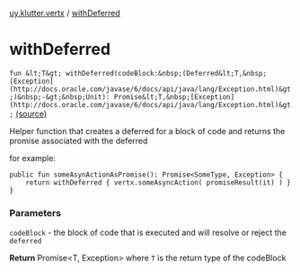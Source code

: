 [uy.klutter.vertx](index.md) / [withDeferred](.)


# withDeferred
`fun &lt;T&gt; withDeferred(codeBlock:&nbsp;(Deferred&lt;T,&nbsp;[Exception](http://docs.oracle.com/javase/6/docs/api/java/lang/Exception.html)&gt;)&nbsp;-&gt;&nbsp;Unit): Promise&lt;T,&nbsp;[Exception](http://docs.oracle.com/javase/6/docs/api/java/lang/Exception.html)&gt;` [(source)](https://github.com/kohesive/klutter/blob/master/vertx3-jdk8/src/main/kotlin/uy/klutter/vertx/Vertx.kt#L397)

Helper function that creates a deferred for a block of code and returns the promise associated with the deferred

for example:

```
​​​​​public fun someAsynActionAsPromise(): Promise<SomeType, Exception> {
​​​​​    return withDeferred { vertx.someAsyncAction( promiseResult(it) ) }
​​​​​}
```



### Parameters
`codeBlock` - the block of code that is executed and will resolve or reject the `deferred`

**Return**
Promise&lt;T, Exception&gt; where `T` is the return type of the codeBlock


